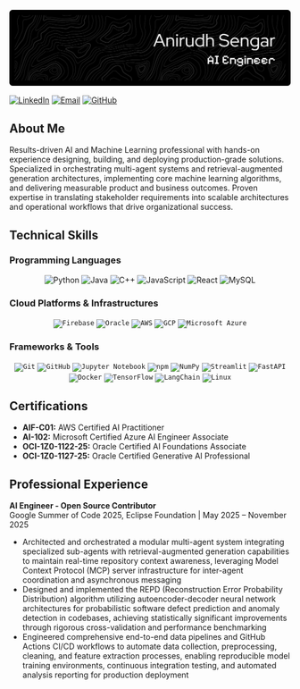 ![Header](./github-header-banner.png)

[![LinkedIn](https://img.shields.io/badge/LinkedIn-0077B5?style=flat-square&logo=linkedin&logoColor=white)](https://www.linkedin.com/in/anirudh-sengar-21b9a722a/)
[![Email](https://img.shields.io/badge/Email-D14836?style=flat-square&logo=gmail&logoColor=white)](mailto:anirudhsengar3@gmail.com)
[![GitHub](https://img.shields.io/badge/GitHub-100000?style=flat-square&logo=github&logoColor=white)](https://github.com/anirudhsengar)

## About Me

Results-driven AI and Machine Learning professional with hands-on experience designing, building, and deploying production-grade solutions. Specialized in orchestrating multi-agent systems and retrieval-augmented generation architectures, implementing core machine learning algorithms, and delivering measurable product and business outcomes. Proven expertise in translating stakeholder requirements into scalable architectures and operational workflows that drive organizational success.

## Technical Skills

### Programming Languages
<div align="center">
  <img src="https://techstack-generator.vercel.app/python-icon.svg" alt="Python" width="65" height="65" />
  <img src="https://techstack-generator.vercel.app/java-icon.svg" alt="Java" width="65" height="65" />
  <img src="https://techstack-generator.vercel.app/cpp-icon.svg" alt="C++" width="65" height="65" />
  <img src="https://techstack-generator.vercel.app/js-icon.svg" alt="JavaScript" width="65" height="65" />
  <img src="https://techstack-generator.vercel.app/react-icon.svg" alt="React" width="65" height="65" />
  <img src="https://techstack-generator.vercel.app/mysql-icon.svg" alt="MySQL" width="65" height="65" />
</div>

### Cloud Platforms & Infrastructures
<div align="center">
	<code><img width="65" src="https://raw.githubusercontent.com/marwin1991/profile-technology-icons/refs/heads/main/icons/firebase.png" alt="Firebase" title="Firebase"/></code>
	<code><img width="65" src="https://raw.githubusercontent.com/marwin1991/profile-technology-icons/refs/heads/main/icons/oracle.png" alt="Oracle" title="Oracle"/></code>
	<code><img width="65" src="https://raw.githubusercontent.com/marwin1991/profile-technology-icons/refs/heads/main/icons/aws.png" alt="AWS" title="AWS"/></code>
 	<code><img width="65" src="https://raw.githubusercontent.com/marwin1991/profile-technology-icons/refs/heads/main/icons/gcp.png" alt="GCP" title="GCP"/></code>
	<code><img width="65" src="https://raw.githubusercontent.com/marwin1991/profile-technology-icons/refs/heads/main/icons/microsoft_azure.png" alt="Microsoft Azure" title="Microsoft Azure"/></code>
</div>

### Frameworks & Tools
<div align="center">
	<code><img width="65" src="https://raw.githubusercontent.com/marwin1991/profile-technology-icons/refs/heads/main/icons/git.png" alt="Git" title="Git"/></code>
	<code><img width="65" src="https://raw.githubusercontent.com/marwin1991/profile-technology-icons/refs/heads/main/icons/github.png" alt="GitHub" title="GitHub"/></code>
	<code><img width="65" src="https://raw.githubusercontent.com/marwin1991/profile-technology-icons/refs/heads/main/icons/jupyter_notebook.png" alt="Jupyter Notebook" title="Jupyter Notebook"/></code>
	<code><img width="65" src="https://raw.githubusercontent.com/marwin1991/profile-technology-icons/refs/heads/main/icons/npm.png" alt="npm" title="npm"/></code>
	<code><img width="65" src="https://raw.githubusercontent.com/marwin1991/profile-technology-icons/refs/heads/main/icons/numpy.png" alt="NumPy" title="NumPy"/></code>
	<code><img width="65" src="https://raw.githubusercontent.com/marwin1991/profile-technology-icons/refs/heads/main/icons/streamlit.png" alt="Streamlit" title="Streamlit"/></code>
	<code><img width="65" src="https://raw.githubusercontent.com/marwin1991/profile-technology-icons/refs/heads/main/icons/fastapi.png" alt="FastAPI" title="FastAPI"/></code>
	<code><img width="65" src="https://raw.githubusercontent.com/marwin1991/profile-technology-icons/refs/heads/main/icons/docker.png" alt="Docker" title="Docker"/></code>
	<code><img width="65" src="https://raw.githubusercontent.com/marwin1991/profile-technology-icons/refs/heads/main/icons/tensorflow.png" alt="TensorFlow" title="TensorFlow"/></code>
	<code><img width="65" src="https://raw.githubusercontent.com/marwin1991/profile-technology-icons/refs/heads/main/icons/langchain_icon.png" alt="LangChain" title="LangChain"/></code>
	<code><img width="65" src="https://raw.githubusercontent.com/marwin1991/profile-technology-icons/refs/heads/main/icons/linux.png" alt="Linux" title="Linux"/></code>
</div>


## Certifications

- **AIF-C01:** AWS Certified AI Practitioner
- **AI-102:** Microsoft Certified Azure AI Engineer Associate
- **OCI-1Z0-1122-25:** Oracle Certified AI Foundations Associate
- **OCI-1Z0-1127-25:** Oracle Certified Generative AI Professional

## Professional Experience

**AI Engineer - Open Source Contributor**  
Google Summer of Code 2025, Eclipse Foundation | May 2025 – November 2025

- Architected and orchestrated a modular multi-agent system integrating specialized sub-agents with retrieval-augmented generation capabilities to maintain real-time repository context awareness, leveraging Model Context Protocol (MCP) server infrastructure for inter-agent coordination and asynchronous messaging
- Designed and implemented the REPD (Reconstruction Error Probability Distribution) algorithm utilizing autoencoder-decoder neural network architectures for probabilistic software defect prediction and anomaly detection in codebases, achieving statistically significant improvements through rigorous cross-validation and performance benchmarking
- Engineered comprehensive end-to-end data pipelines and GitHub Actions CI/CD workflows to automate data collection, preprocessing, cleaning, and feature extraction processes, enabling reproducible model training environments, continuous integration testing, and automated analysis reporting for production deployment
